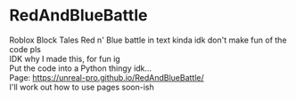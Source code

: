 # RedAndBlueBattle
Roblox Block Tales Red n' Blue battle in text kinda idk don't make fun of the code pls  
IDK why I made this, for fun ig  
Put the code into a Python thingy idk...  
Page: https://unreal-pro.github.io/RedAndBlueBattle/  
I'll work out how to use pages soon-ish
